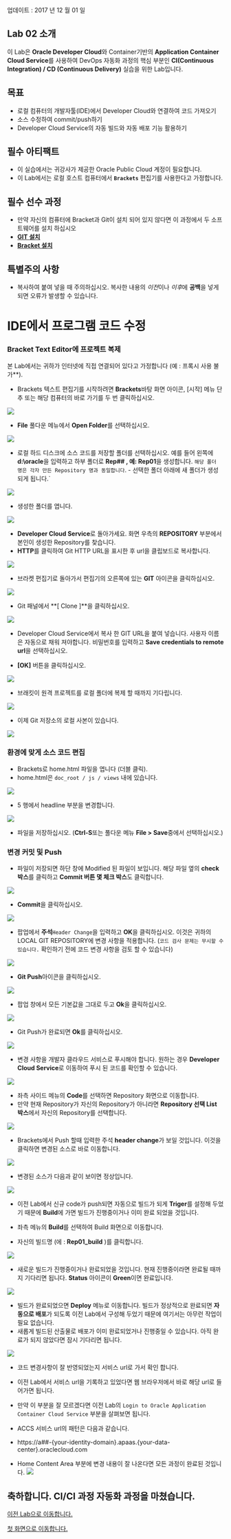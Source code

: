 업데이트 : 2017 년 12 월 01 일 

## Lab 02 소개


이 Lab은 **Oracle Developer Cloud**와 Container기반의 **Application Container Cloud Service**를 사용하여 DevOps 자동화 과정의 핵심 부분인 **CI(Continuous Integration) / CD (Continuous Delivery)** 실습을 위한 Lab입니다. 

## 목표

- 로컬 컴퓨터의 개발자툴(IDE)에서 Developer Cloud와 연결하여 코드 가져오기
- 소스 수정하여 commit/push하기
- Developer Cloud Service의 자동 빌드와 자동 배포 기능 활용하기 

## 필수 아티팩트

- 이 실습에서는 귀강사가 제공한 Oracle Public Cloud 계정이 필요합니다. 
- 이 Lab에서는 로컬 호스트 컴퓨터에서 **`Brackets`** 편집기를 사용한다고 가정합니다. 

## 필수 선수 과정
- 만약 자신의 컴퓨터에 Bracket과 Git이 설치 되어 있지 않다면 이 과정에서 두 소프트웨어를 설치 하십시오
- [**GIT 설치**](gitclient.md) 
- [**Bracket 설치**](brackets.md) 

## 특별주의 사항

- 복사하여 붙여 넣을 때 주의하십시오. 복사한 내용의 *이전*이나 *이후*에 **공백**을 넣게 되면 오류가 발생할 수 있습니다. 

# IDE에서 프로그램 코드 수정


### Bracket Text Editor에 프로젝트 복제


본 Lab에서는 귀하가 인터넷에 직접 연결되어 있다고 가정합니다 (예 : 프록시 사용 불가**). 

- Brackets 텍스트 편집기를 시작하려면 **Brackets**바탕 화면 아이콘, [시작] 메뉴 단추 또는 해당 컴퓨터의 바로 가기를 두 번 클릭하십시오. 

![](images/110.startbrackets.png)


- **File** 풀다운 메뉴에서 **Open Folder**를 선택하십시오. 

![](images/111.open.png)


- 로컬 하드 디스크에 소스 코드를 저장할 폴더를 선택하십시오. 예를 들어 왼쪽에 **d:\oracle**을 입력하고 하부 폴더로 **Rep## , 예: Rep01**을 생성합니다. `해당 폴더 명은 각자 만든 Repository 명과 동일합니다`. - 선택한 폴더 아래에 새 폴더가 생성되게 됩니다.`

![](images/112.createfolder.png)

- 생성한 폴더를 엽니다.

![](images/112.openfolder.png)

- **Developer Cloud Service**로 돌아가세요. 화면 우측의 **REPOSITORY** 부분에서 본인이 생성한 Repository를 찾습니다.
- **HTTP**를 클릭하여 Git HTTP URL을 표시한 후 url을 클립보드로 복사합니다.

![](images/115.copyurl.png)


- 브라켓 편집기로 돌아가서 편집기의 오른쪽에 있는 **GIT** 아이콘을 클릭하십시오. 

![](images/116.gitbutton.png)


- Git 패널에서 **[ Clone ]**을 클릭하십시오. 

![](images/117.gitclone.png)


- Developer Cloud Service에서 복사 한 GIT URL을 붙여 넣습니다. 사용자 이름은 자동으로 채워 져야합니다. 비밀번호를 입력하고 **Save credentials to remote url**을 선택하십시오. 

- **[OK]** 버튼을 클릭하십시오. 

![](images/118.gitlogin.png)


- 브래킷이 원격 프로젝트를 로컬 폴더에 복제 할 때까지 기다립니다. 

![](images/119.gitwaitclone.png)


- 이제 Git 저장소의 로컬 사본이 있습니다. 

![](images/120.cloned.png)


### 환경에 맞게 소스 코드 편집


- Brackets로 home.html 파일을 엽니다 (더블 클릭). 
- home.html은 `doc_root / js / views` 내에 있습니다.

![](images/121.openjs.png)


- 5 행에서 headline 부분을 변경합니다. 

![](images/122.line12.png)


- 파일을 저장하십시오. (**Ctrl-S**또는 풀다운 메뉴 **File > Save**중에서 선택하십시오.) 

### 변경 커밋 및 Push

- 파일이 저장되면 하단 창에 Modified 된 파일이 보입니다. 해당 파일 옆의 **check 박스**를 클릭하고 **Commit 버튼 몇 체크 박스**도 클릭합니다. 

![](images/126.commitcheck.png)


- **Commit**을 클릭하십시오. 

![](images/127.commit.png)


- 팝업에서 **주석**`Header Change`을 입력하고 **OK**을 클릭하십시오. 이것은 귀하의 LOCAL GIT REPOSITORY에 변경 사항을 적용합니다. (`코드 검사 문제는 무시할 수 있습니다.` 확인하기 전에 코드 변경 사항을 검토 할 수 있습니다) 

![](images/128.commitmsg.png)


- **Git Push**아이콘을 클릭하십시오. 

![](images/129.push.png)


- 팝업 창에서 모든 기본값을 그대로 두고 **Ok**을 클릭하십시오. 

![](images/130.pushok.png)


- Git Push가 완료되면 **Ok**를 클릭하십시오. 

![](images/131.pushdone.png)


- 변경 사항을 개발자 클라우드 서비스로 푸시해야 합니다. 원하는 경우 **Developer Cloud Service**로 이동하여 푸시 된 코드를 확인할 수 있습니다.

![](images/132.developerui.png)

- 좌측 사이드 메뉴의 **Code**를 선택하면 Repository 화면으로 이동합니다.
- 만약 현재 Repository가 자신의 Repository가 아니라면 **Repository 선택 List 박스**에서 자신의 Repository를 선택합니다.

![](images/133.selectrepo.png)

- Brackets에서 Push 할때 입력한 주석 **header change**가 보일 것입니다. 이것을 클릭하면 변경된 소스로 바로 이동합니다.

![](images/132.codeview.png)

- 변경된 소스가 다음과 같이 보이면 정상입니다.

![](images/132.changedcode.png)

- 이전 Lab에서 신규 code가 push되면 자동으로 빌드가 되게 **Triger**를 설정해 두었기 때문에 **Build**에 가면 빌드가 진행중이거나 이미 완료 되었을 것입니다.

- 좌측 메뉴의 **Build**를 선택하여 Build 화면으로 이동합니다.
- 자신의 빌드명 (에 : **Rep01_build** )를 클릭합니다.

![](images/132.buildcheck.png)

- 새로운 빌드가 진행중이거나 완료되었을 것입니다. 현재 진행중이라면 완료될 때까지 기다리면 됩니다. **Status** 아이콘이 **Green**이면 완료입니다.

![](images/132.secondbuild.png)

- 빌드가 완료되었으면 **Deploy** 메뉴로 이동합니다. 빌드가 정상적으로 완료되면 **자동으로 배포**가 되도록 이전 Lab에서 구성해 두었기 때문에 여기서는 아무런 작업이 필요 없습니다.
- 새롭게 빌드된 산출물로 배포가 이미 완료되었거나 진행중일 수 있습니다. 아직 완료가 되지 않았다면 잠시 기다리면 됩니다. 

![](images/132.redeploy.png)

- 코드 변경사항이 잘 반영되었는지 서비스 url로 가서 확인 합니다.

- 이전 Lab에서 서비스 url을 기록하고 있었다면 웹 브라우저에서 바로 해당 url로 들어가면 됩니다.

- 만약 이 부분을 잘 모르겠다면 이전 Lab의 `Login to Oracle Application Container Cloud Service` 부분을 살펴보면 됩니다.

- ACCS 서비스 url의 패턴은 다음과 같습니다.
- https://a##-{your-identity-domain}.apaas.{your-data-center}.oraclecloud.com

- Home Content Area 부분에 변경 내용이 잘 나온다면 모든 과정이 완료된 것입니다.
![](images/132.alldone.png)

## 축하합니다. CI/CI 과정 자동화 과정을 마쳤습니다. 

[이전 Lab으로 이동합니다.](01_DevOpsLab.md)

[첫 화면으로 이동합니다.](README.md) 

